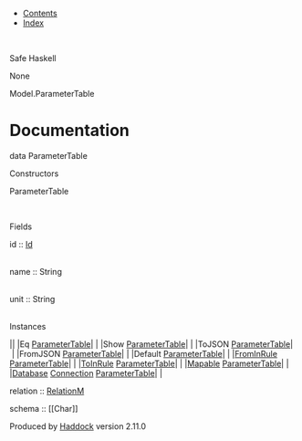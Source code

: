 -   [Contents](index.html)
-   [Index](doc-index.html)

 

Safe Haskell

None

Model.ParameterTable

Documentation
=============

data ParameterTable

Constructors

ParameterTable

 

Fields

id :: [Id](Model-General.html#t:Id)  
 

name :: String  
 

unit :: String  
 

Instances

||
|Eq [ParameterTable](Model-ParameterTable.html#t:ParameterTable)| |
|Show [ParameterTable](Model-ParameterTable.html#t:ParameterTable)| |
|ToJSON [ParameterTable](Model-ParameterTable.html#t:ParameterTable)| |
|FromJSON [ParameterTable](Model-ParameterTable.html#t:ParameterTable)| |
|Default [ParameterTable](Model-ParameterTable.html#t:ParameterTable)| |
|[FromInRule](Data-InRules.html#t:FromInRule) [ParameterTable](Model-ParameterTable.html#t:ParameterTable)| |
|[ToInRule](Data-InRules.html#t:ToInRule) [ParameterTable](Model-ParameterTable.html#t:ParameterTable)| |
|[Mapable](Model-General.html#t:Mapable) [ParameterTable](Model-ParameterTable.html#t:ParameterTable)| |
|[Database](Model-General.html#t:Database) [Connection](Data-SqlTransaction.html#t:Connection) [ParameterTable](Model-ParameterTable.html#t:ParameterTable)| |

relation :: [RelationM](Data-Relation.html#t:RelationM)

schema :: [[Char]]

Produced by [Haddock](http://www.haskell.org/haddock/) version 2.11.0

